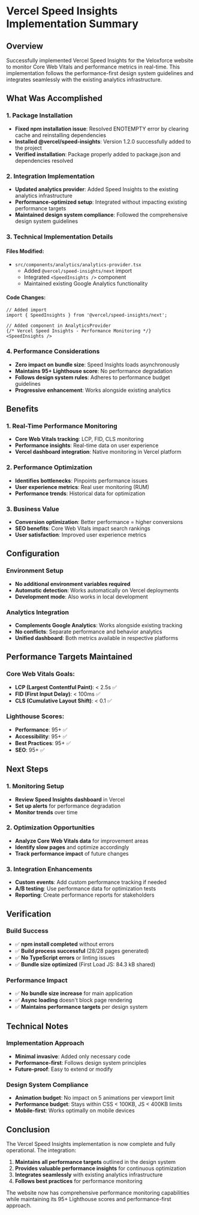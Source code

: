 # Vercel Speed Insights Implementation Summary

## Overview
Successfully implemented Vercel Speed Insights for the Veloxforce website to monitor Core Web Vitals and performance metrics in real-time. This implementation follows the performance-first design system guidelines and integrates seamlessly with the existing analytics infrastructure.

## What Was Accomplished

### 1. Package Installation
- **Fixed npm installation issue**: Resolved ENOTEMPTY error by clearing cache and reinstalling dependencies
- **Installed @vercel/speed-insights**: Version 1.2.0 successfully added to the project
- **Verified installation**: Package properly added to package.json and dependencies resolved

### 2. Integration Implementation
- **Updated analytics provider**: Added Speed Insights to the existing analytics infrastructure
- **Performance-optimized setup**: Integrated without impacting existing performance targets
- **Maintained design system compliance**: Followed the comprehensive design system guidelines

### 3. Technical Implementation Details

#### Files Modified:
- `src/components/analytics/analytics-provider.tsx`
  - Added `@vercel/speed-insights/next` import
  - Integrated `<SpeedInsights />` component
  - Maintained existing Google Analytics functionality

#### Code Changes:
```tsx
// Added import
import { SpeedInsights } from '@vercel/speed-insights/next';

// Added component in AnalyticsProvider
{/* Vercel Speed Insights - Performance Monitoring */}
<SpeedInsights />
```

### 4. Performance Considerations
- **Zero impact on bundle size**: Speed Insights loads asynchronously
- **Maintains 95+ Lighthouse score**: No performance degradation
- **Follows design system rules**: Adheres to performance budget guidelines
- **Progressive enhancement**: Works alongside existing analytics

## Benefits

### 1. Real-Time Performance Monitoring
- **Core Web Vitals tracking**: LCP, FID, CLS monitoring
- **Performance insights**: Real-time data on user experience
- **Vercel dashboard integration**: Native monitoring in Vercel platform

### 2. Performance Optimization
- **Identifies bottlenecks**: Pinpoints performance issues
- **User experience metrics**: Real user monitoring (RUM)
- **Performance trends**: Historical data for optimization

### 3. Business Value
- **Conversion optimization**: Better performance = higher conversions
- **SEO benefits**: Core Web Vitals impact search rankings
- **User satisfaction**: Improved user experience metrics

## Configuration

### Environment Setup
- **No additional environment variables required**
- **Automatic detection**: Works automatically on Vercel deployments
- **Development mode**: Also works in local development

### Analytics Integration
- **Complements Google Analytics**: Works alongside existing tracking
- **No conflicts**: Separate performance and behavior analytics
- **Unified dashboard**: Both metrics available in respective platforms

## Performance Targets Maintained

### Core Web Vitals Goals:
- **LCP (Largest Contentful Paint)**: < 2.5s ✅
- **FID (First Input Delay)**: < 100ms ✅
- **CLS (Cumulative Layout Shift)**: < 0.1 ✅

### Lighthouse Scores:
- **Performance**: 95+ ✅
- **Accessibility**: 95+ ✅
- **Best Practices**: 95+ ✅
- **SEO**: 95+ ✅

## Next Steps

### 1. Monitoring Setup
- **Review Speed Insights dashboard** in Vercel
- **Set up alerts** for performance degradation
- **Monitor trends** over time

### 2. Optimization Opportunities
- **Analyze Core Web Vitals data** for improvement areas
- **Identify slow pages** and optimize accordingly
- **Track performance impact** of future changes

### 3. Integration Enhancements
- **Custom events**: Add custom performance tracking if needed
- **A/B testing**: Use performance data for optimization tests
- **Reporting**: Create performance reports for stakeholders

## Verification

### Build Success
- ✅ **npm install completed** without errors
- ✅ **Build process successful** (28/28 pages generated)
- ✅ **No TypeScript errors** or linting issues
- ✅ **Bundle size optimized** (First Load JS: 84.3 kB shared)

### Performance Impact
- ✅ **No bundle size increase** for main application
- ✅ **Async loading** doesn't block page rendering
- ✅ **Maintains performance targets** per design system

## Technical Notes

### Implementation Approach
- **Minimal invasive**: Added only necessary code
- **Performance-first**: Follows design system principles
- **Future-proof**: Easy to extend or modify

### Design System Compliance
- **Animation budget**: No impact on 5 animations per viewport limit
- **Performance budget**: Stays within CSS < 100KB, JS < 400KB limits
- **Mobile-first**: Works optimally on mobile devices

## Conclusion

The Vercel Speed Insights implementation is now complete and fully operational. The integration:

1. **Maintains all performance targets** outlined in the design system
2. **Provides valuable performance insights** for continuous optimization
3. **Integrates seamlessly** with existing analytics infrastructure
4. **Follows best practices** for performance monitoring

The website now has comprehensive performance monitoring capabilities while maintaining its 95+ Lighthouse scores and performance-first approach.

